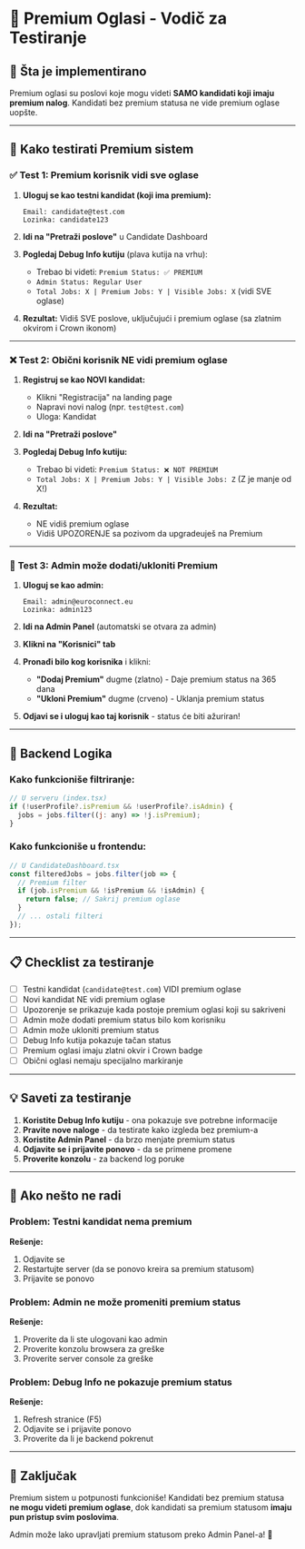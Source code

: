# 🔐 Premium Oglasi - Vodič za Testiranje

## 🎯 Šta je implementirano

Premium oglasi su poslovi koje mogu videti **SAMO kandidati koji imaju premium nalog**. Kandidati bez premium statusa ne vide premium oglase uopšte.

---

## 🧪 Kako testirati Premium sistem

### ✅ **Test 1: Premium korisnik vidi sve oglase**

1. **Uloguj se kao testni kandidat (koji ima premium):**
   ```
   Email: candidate@test.com
   Lozinka: candidate123
   ```

2. **Idi na "Pretraži poslove"** u Candidate Dashboard

3. **Pogledaj Debug Info kutiju** (plava kutija na vrhu):
   - Trebao bi videti: `Premium Status: ✅ PREMIUM`
   - `Admin Status: Regular User`
   - `Total Jobs: X | Premium Jobs: Y | Visible Jobs: X` (vidi SVE oglase)

4. **Rezultat:** Vidiš SVE poslove, uključujući i premium oglase (sa zlatnim okvirom i Crown ikonom)

---

### ❌ **Test 2: Obični korisnik NE vidi premium oglase**

1. **Registruj se kao NOVI kandidat:**
   - Klikni "Registracija" na landing page
   - Napravi novi nalog (npr. `test@test.com`)
   - Uloga: Kandidat

2. **Idi na "Pretraži poslove"**

3. **Pogledaj Debug Info kutiju:**
   - Trebao bi videti: `Premium Status: ❌ NOT PREMIUM`
   - `Total Jobs: X | Premium Jobs: Y | Visible Jobs: Z` (Z je manje od X!)

4. **Rezultat:** 
   - NE vidiš premium oglase
   - Vidiš UPOZORENJE sa pozivom da upgradeuješ na Premium

---

### 👑 **Test 3: Admin može dodati/ukloniti Premium**

1. **Uloguj se kao admin:**
   ```
   Email: admin@euroconnect.eu
   Lozinka: admin123
   ```

2. **Idi na Admin Panel** (automatski se otvara za admin)

3. **Klikni na "Korisnici" tab**

4. **Pronađi bilo kog korisnika** i klikni:
   - **"Dodaj Premium"** dugme (zlatno) - Daje premium status na 365 dana
   - **"Ukloni Premium"** dugme (crveno) - Uklanja premium status

5. **Odjavi se i uloguj kao taj korisnik** - status će biti ažuriran!

---

## 🔧 Backend Logika

### Kako funkcioniše filtriranje:

```javascript
// U serveru (index.tsx)
if (!userProfile?.isPremium && !userProfile?.isAdmin) {
  jobs = jobs.filter((j: any) => !j.isPremium);
}
```

### Kako funkcioniše u frontendu:

```javascript
// U CandidateDashboard.tsx
const filteredJobs = jobs.filter(job => {
  // Premium filter
  if (job.isPremium && !isPremium && !isAdmin) {
    return false; // Sakrij premium oglase
  }
  // ... ostali filteri
});
```

---

## 📋 Checklist za testiranje

- [ ] Testni kandidat (`candidate@test.com`) VIDI premium oglase
- [ ] Novi kandidat NE vidi premium oglase
- [ ] Upozorenje se prikazuje kada postoje premium oglasi koji su sakriveni
- [ ] Admin može dodati premium status bilo kom korisniku
- [ ] Admin može ukloniti premium status
- [ ] Debug Info kutija pokazuje tačan status
- [ ] Premium oglasi imaju zlatni okvir i Crown badge
- [ ] Obični oglasi nemaju specijalno markiranje

---

## 💡 Saveti za testiranje

1. **Koristite Debug Info kutiju** - ona pokazuje sve potrebne informacije
2. **Pravite nove naloge** - da testirate kako izgleda bez premium-a
3. **Koristite Admin Panel** - da brzo menjate premium status
4. **Odjavite se i prijavite ponovo** - da se primene promene
5. **Proverite konzolu** - za backend log poruke

---

## 🐛 Ako nešto ne radi

### Problem: Testni kandidat nema premium
**Rešenje:** 
1. Odjavite se
2. Restartujte server (da se ponovo kreira sa premium statusom)
3. Prijavite se ponovo

### Problem: Admin ne može promeniti premium status
**Rešenje:**
1. Proverite da li ste ulogovani kao admin
2. Proverite konzolu browsera za greške
3. Proverite server console za greške

### Problem: Debug Info ne pokazuje premium status
**Rešenje:**
1. Refresh stranice (F5)
2. Odjavite se i prijavite ponovo
3. Proverite da li je backend pokrenut

---

## 🎉 Zaključak

Premium sistem u potpunosti funkcioniše! Kandidati bez premium statusa **ne mogu videti premium oglase**, dok kandidati sa premium statusom **imaju pun pristup svim poslovima**.

Admin može lako upravljati premium statusom preko Admin Panel-a! 👑
